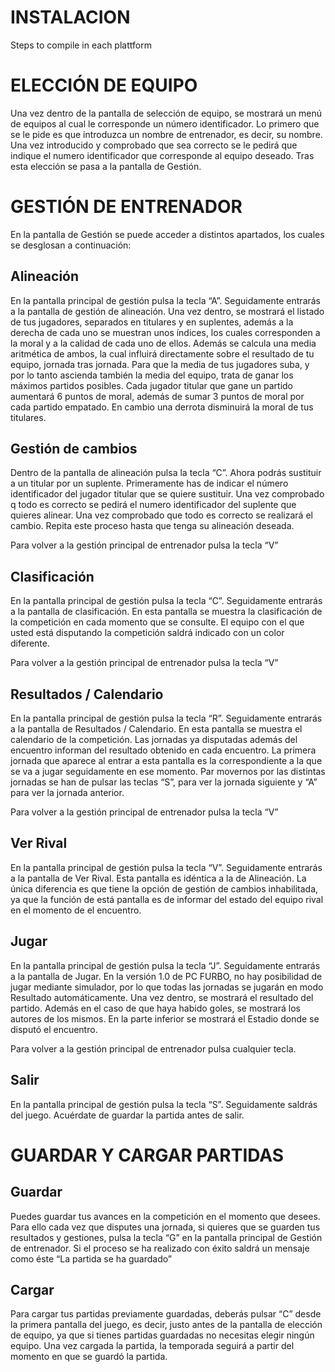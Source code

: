 # INSTALACION

Steps to compile in each plattform

# ELECCIÓN DE EQUIPO

Una vez dentro de la pantalla de selección de equipo, se mostrará un menú de equipos al cual le corresponde un número identificador.
Lo primero que se le pide es que introduzca un nombre de entrenador, es decir, su nombre. Una vez introducido y comprobado que sea correcto se le pedirá que indique el numero identificador que corresponde al equipo deseado.
Tras esta elección se pasa a la pantalla de Gestión.

# GESTIÓN DE ENTRENADOR

En la pantalla de Gestión se puede acceder a distintos apartados, los cuales se desglosan a continuación:

## Alineación

En la pantalla principal de gestión pulsa la tecla “A”. Seguidamente entrarás a la pantalla de gestión de alineación.
Una vez dentro, se mostrará el listado de tus jugadores, separados en titulares y en suplentes, además a la derecha de cada uno se muestran unos índices, los cuales corresponden a la moral y a la calidad de cada uno de ellos. Además se calcula una media aritmética de ambos, la cual influirá directamente sobre el resultado de tu equipo, jornada tras jornada.
Para que la media de tus jugadores suba, y por lo tanto ascienda también la media del equipo, trata de ganar los máximos partidos posibles. Cada jugador titular que gane un partido aumentará 6 puntos de moral, además de sumar 3 puntos de moral por cada partido empatado. En cambio una derrota disminuirá la moral de tus titulares.

## Gestión de cambios

Dentro de la pantalla de alineación pulsa la tecla “C”. Ahora podrás sustituir a un titular por un suplente. Primeramente has de indicar el número identificador del jugador titular que se quiere sustituir. Una vez comprobado q todo es correcto se pedirá el numero identificador del suplente que quieres alinear. Una vez comprobado que todo es correcto se realizará el cambio.
Repita este proceso hasta que tenga su alineación deseada.

Para volver a la gestión principal de entrenador pulsa la tecla “V”

## Clasificación

En la pantalla principal de gestión pulsa la tecla “C”. Seguidamente entrarás a la pantalla de clasificación.
En esta pantalla se muestra la clasificación de la competición en cada momento que se consulte.
El equipo con el que usted está disputando la competición saldrá indicado con un color diferente.

Para volver a la gestión principal de entrenador pulsa la tecla “V”

## Resultados / Calendario

En la pantalla principal de gestión pulsa la tecla “R”. Seguidamente entrarás a la pantalla de Resultados / Calendario.
En esta pantalla se muestra el calendario de la competición. Las jornadas ya disputadas además del encuentro informan del resultado obtenido en cada encuentro.
La primera jornada que aparece al entrar a esta pantalla es la correspondiente a la que se va a jugar seguidamente en ese momento.
Par movernos por las distintas jornadas se han de pulsar las teclas “S”, para ver la jornada siguiente y “A” para ver la jornada anterior.

Para volver a la gestión principal de entrenador pulsa la tecla “V”

## Ver Rival

En la pantalla principal de gestión pulsa la tecla “V”. Seguidamente entrarás a la pantalla de Ver Rival.
Esta pantalla es idéntica a la de Alineación. La única diferencia es que tiene la opción de gestión de cambios inhabilitada, ya que la función de está pantalla es de informar del estado del equipo rival en el momento de el encuentro.

## Jugar

En la pantalla principal de gestión pulsa la tecla “J”. Seguidamente entrarás a la pantalla de Jugar.
En la versión 1.0 de PC FURBO, no hay posibilidad de jugar mediante simulador, por lo que todas las jornadas se jugarán en modo Resultado automáticamente.
Una vez dentro, se mostrará el resultado del partido. Además en el caso de que haya habido goles, se mostrará los autores de los mismos.
En la parte inferior se mostrará el Estadio donde se disputó el encuentro.

Para volver a la gestión principal de entrenador pulsa cualquier tecla.

## Salir

En la pantalla principal de gestión pulsa la tecla “S”. Seguidamente saldrás del juego.
Acuérdate de guardar la partida antes de salir.

# GUARDAR Y CARGAR PARTIDAS

## Guardar

Puedes guardar tus avances en la competición en el momento que desees. Para ello cada vez que disputes una jornada, si quieres que se guarden tus resultados y gestiones, pulsa la tecla “G” en la pantalla principal de Gestión de entrenador.
Si el proceso se ha realizado con éxito saldrá un mensaje como éste “La partida se ha guardado”

## Cargar

Para cargar tus partidas previamente guardadas, deberás pulsar “C” desde la primera pantalla del juego, es decir, justo antes de la pantalla de elección de equipo, ya que si tienes partidas guardadas no necesitas elegir ningún equipo.
Una vez cargada la partida, la temporada seguirá a partir del momento en que se guardó la partida.
